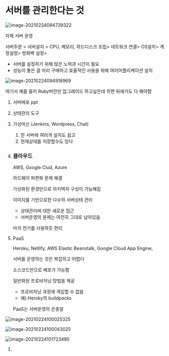 # 서버를 관리한다는 것 

![image-20210224094739322](C:\Users\multicampus\AppData\Roaming\Typora\typora-user-images\image-20210224094739322.png)



자체 서버 운영

서버주문 > 서버설치 > CPU, 메모리, 하드디스크 조립> 네트워크 연결> OS설치> 계정설정> 방화벽 설정>

- 서버를 설정하기 위해 많은 노력과 시간이 필요
- 성능이 좋은 걸 미리 구매하고 효율적인 사용을 위해 여러어플리케이션 설치

![image-20210224094916969](C:\Users\multicampus\AppData\Roaming\Typora\typora-user-images\image-20210224094916969.png)

여기서 예를 들어 Ruby버전만 업그레이드 하고싶은데 하면 뒤에거도 다 해야함

1. 서버배포 ppt

2. 상태관리 도구

3. 가상머신 (Jenkins, Wordpress, Chat) 

   1. 한 서버에 여러개 설치도 쉽고
   2. 현재상태를 저장할수도 있다

4. ### 클라우드

   AWS, Google Clud, Azure

   하드웨어 파편화 문제 해결

   가상화된 환경만으로 아키텍처 구성이 가능해짐

   이미지를 기반으로한 다수의 서버상태 관리

   - 상태관리에 대한 새로운 접근
   - 서버운영의 문제는 여전히 그대로 남아있음

   마치 전기를 사용하듯 편리

5. PaaS

   Heroku, Netlify, AWS Elastic Beanstalk, Google Cloud App Engine,

   서버를 운영하는 것은 복잡하고 어렵다

   소스코드만으로 배포가 가능함

   일반화된 프로비저닝 방법을 제공

   - 프로비저닝 과정에 개입할 수 없음
   - 예) Heroky의 buildpacks

   PaaS는 서버운영의 은총알

![image-20210224100025325](C:\Users\multicampus\AppData\Roaming\Typora\typora-user-images\image-20210224100025325.png)

![image-20210224100043025](C:\Users\multicampus\AppData\Roaming\Typora\typora-user-images\image-20210224100043025.png)

![image-20210224101723485](C:\Users\multicampus\AppData\Roaming\Typora\typora-user-images\image-20210224101723485.png)

















































































1. 